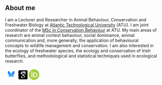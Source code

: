 <!--
**martingammell/martingammell** is a ✨ _special_ ✨ repository because its `README.md` (this file) appears on your GitHub profile.
-->

## About me
I am a Lecturer and Researcher in Animal Behaviour, Conservation and Freshwater Biology at [Atlantic Technological University](https://www.atu.ie/) (ATU). I am joint coordinator of the [MSc in Conservation Behaviour](https://www.atu.ie/courses/master-of-science-conservation-behaviour) at ATU. My main areas of research are animal contest behaviour, social dominance, animal communication and, more generally, the application of behavioural concepts to wildlife management and conservation. I am also interested in the ecology of freshwater species, the ecology and conservation of Irish butterflies, and methodological and statistical techniques used in ecological research.

[<img alt="Bluesky" width="40px" src="/images/bluesky_media_kit_logo_3.png" />](https://bsky.app/profile/mgammell.bsky.social) [<img alt="Google Scholar" width="30px" src="/images/google-scholar-square.svg" />](https://scholar.google.com/citations?user=6JogLIoAAAAJ&hl=en) [<img alt="ORCID" width="35px" src="/images/ORCID-iD_icon_vector.svg" />](https://orcid.org/0000-0001-9663-8989)
